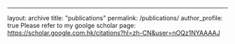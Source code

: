 ---
layout: archive
title: "publications"
permalink: /publications/
author_profile: true
Please refer to my goolge scholar page: https://scholar.google.com.hk/citations?hl=zh-CN&user=nOQz1NYAAAAJ
